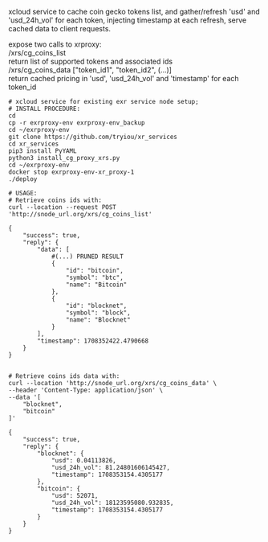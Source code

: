 xcloud service to cache coin gecko tokens list, and gather/refresh 'usd' and 'usd_24h_vol' for each token, injecting timestamp at each refresh,
serve cached data to client requests.

expose two calls to xrproxy: \
/xrs/cg_coins_list  \
return list of supported tokens and associated ids \
/xrs/cg_coins_data ["token_id1", "token_id2", (...)]  \
return cached pricing in 'usd', 'usd_24h_vol' and 'timestamp' for each token_id 

```
# xcloud service for existing exr service node setup;
# INSTALL PROCEDURE:
cd
cp -r exrproxy-env exrproxy-env_backup
cd ~/exrproxy-env
git clone https://github.com/tryiou/xr_services
cd xr_services
pip3 install PyYAML
python3 install_cg_proxy_xrs.py
cd ~/exrproxy-env
docker stop exrproxy-env-xr_proxy-1
./deploy
```

```
# USAGE:
# Retrieve coins ids with:
curl --location --request POST 'http://snode_url.org/xrs/cg_coins_list'

{
    "success": true,
    "reply": {
        "data": [
            #(...) PRUNED RESULT
            {
                "id": "bitcoin",
                "symbol": "btc",
                "name": "Bitcoin"
            },
            {
                "id": "blocknet",
                "symbol": "block",
                "name": "Blocknet"
            }
        ],
        "timestamp": 1708352422.4790668
    }
}


# Retrieve coins ids data with:
curl --location 'http://snode_url.org/xrs/cg_coins_data' \
--header 'Content-Type: application/json' \
--data '[
    "blocknet",
    "bitcoin"
]'

{
    "success": true,
    "reply": {
        "blocknet": {
            "usd": 0.04113826,
            "usd_24h_vol": 81.24801606145427,
            "timestamp": 1708353154.4305177
        },
        "bitcoin": {
            "usd": 52071,
            "usd_24h_vol": 18123595080.932835,
            "timestamp": 1708353154.4305177
        }
    }
}

